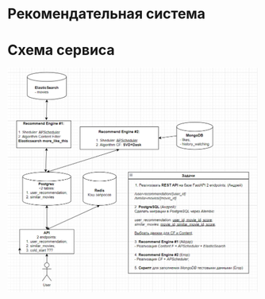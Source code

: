# Рекомендательная система

# Схема сервиса

![Image alt](https://github.com/a1d4r/practicum-recommender-system/blob/main/diagrams/Scheme.png)
